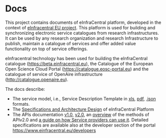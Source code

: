 # Docs
This project contains documents of eInfraCentral platform, developed in the context of [eInfracentral EU project](http://einfracentral.eu/). This platform is used for building and synchronizing electronic service catalogues from research infrastructures. It can be used by any research organization and research Infrastructure to publish, maintain a catalogue of services and offer added value functionality on top of service offerings.

eInfracentral technology has been used for building the eInfraCentral catalogue (https://beta.einfracentral.eu), the Catalogue of the European Open Science Cloud Portal (https://catalogue.eosc-portal.eu) and the catalogue of service of OpenAire infrastructure (http://catalogue.openaire.eu).

The docs describe: 
- The service model, i.e., Service Description Template in [xls](eInfraCentral-JNP-ServiceDescriptionTemplate.xlsx), [pdf](eInfraCentral-JNP-ServiceDescriptionTemplate.pdf), [.json](eInfraCentral_SDTv1.12.json) formats.
- The [Specifications and Architecture Design](eInfraCentral_Architecture_Specs_v1.0.pdf) of eInfraCentral Platform
- The APIs documentation [v1.0](eInfraCentral_APIs_v1.0.pdf), [v2.0](eInfraCentral_APIs_v2.0.pdf), an [overview](eInfraCentral_APIs_v2.0_Overview.pdf) of the methods of APIv2.0 and [a guide on how Service providers can use it](EIC_APIs@HowTO.pdf). Detailed specifications are available also at the developer section of the portal https://www.einfracentral.eu/developers




